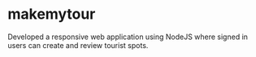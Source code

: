 # makemytour
Developed a responsive web application using NodeJS where signed in users can create and review tourist spots.
